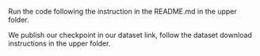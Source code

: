 Run the code following the instruction in the README.md in the upper folder.

We publish our checkpoint in our dataset link, follow the dataset download instructions in the upper folder.
